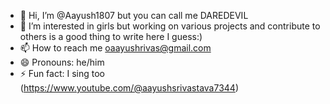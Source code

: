 - 👋 Hi, I’m @Aayush1807 but you can call me DAREDEVIL
- 👀 I’m interested in girls but working on various projects and contribute to others is a good thing to write here I guess:)
- 📫 How to reach me oaayushrivas@gmail.com
- 😄 Pronouns: he/him
- ⚡ Fun fact: I sing too (https://www.youtube.com/@aayushsrivastava7344)

<!---
Aayush1807/Aayush1807 is a ✨ special ✨ repository because its `README.md` (this file) appears on your GitHub profile.
You can click the Preview link to take a look at your changes.
--->
